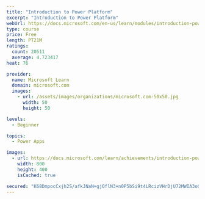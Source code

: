 ```yaml
---
title: "Introduction to Power Platform"
excerpt: "Introduction to Power Platform"
webUrl: https://docs.microsoft.com/en-us/learn/modules/introduction-power-platform/
type: course
price: Free
length: PT21M
ratings:
  count: 20511
  average: 4.723417
heat: 76

provider:
  name: Microsoft Learn
  domain: microsoft.com
  images:
    - url: /assets/images/organizations/microsoft.com-50x50.jpg
      width: 50
      height: 50

levels:
  - Beginner

topics:
  - Power Apps

images:
  - url: https://docs.microsoft.com/learn/achievements/introduction-power-platform-social.png
    width: 800
    height: 400
    isCached: true

secured: "K68DmpocCxjh2S/afkJNaN+gjOflN3+n0P5bSi9t4LRcizVHrDjU72MWIA3oG8JCvwNZKHjt7d8rqndTgxSAIIqK20+Bjh4af/8W/CfPnLvdy+mxzbzSDz2N+7YzNNzWKd6wztacxdBehfq2zvN349iwjzE2DzYPCG8GRyJbu7r4nCUCM9pC99CeXFU9AR/VTOaCx5vM/mmaAxB3x9lyeDCasee9ww9vMNx7d6B3w6BJ2yqVslJXWlCexsMUXM9AvETmKPfw3gVgUma9LdAKGvq8gmUYY1LiU7C0NsPTT1Ed9Tc3rEPs4xU/lcPnWp9w6TUAQVhjCpkke5Z59ytngV2FTKcZiCtmOF6LUuNW5qpL8sdBhYoJrrx5NvfWfUoEkN/Bx9xSHLtZYGgyklLVJc/z5esyuV70JPNjjdxTzt5lJfyuboV7t9lpXVXlEIfj;HagBhIfkFJ9qZ/vt569PoQ=="
---
```


